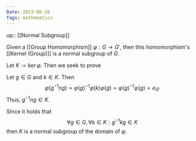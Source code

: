 ```yaml
---
Date: 2023-06-26
Tags: mathematics
---
```

up:: [[Normal Subgroup]]

Given a [[Group Homomorphism]] $\varphi: G \to G'$, then this homomorphism's [[Kernel (Group)]] is a normal subgroup of $G$. 

Let $K := \ker\varphi$. Then we seek to prove

Let $g \in G$ and $k \in K$. Then
$$
\varphi(g^{-1} n g) = \varphi(g)^{-1} \varphi(k) \varphi(g) = \varphi(g)^{-1} \varphi(g) = e_{G'}
$$
Thus, $g^{-1} n g \in K$.

SInce it holds that
$$
\forall g \in G, \forall k \in K: g^{-1} k g \in K
$$
then $K$ is a normal subgroup of the domain of $\varphi$.
